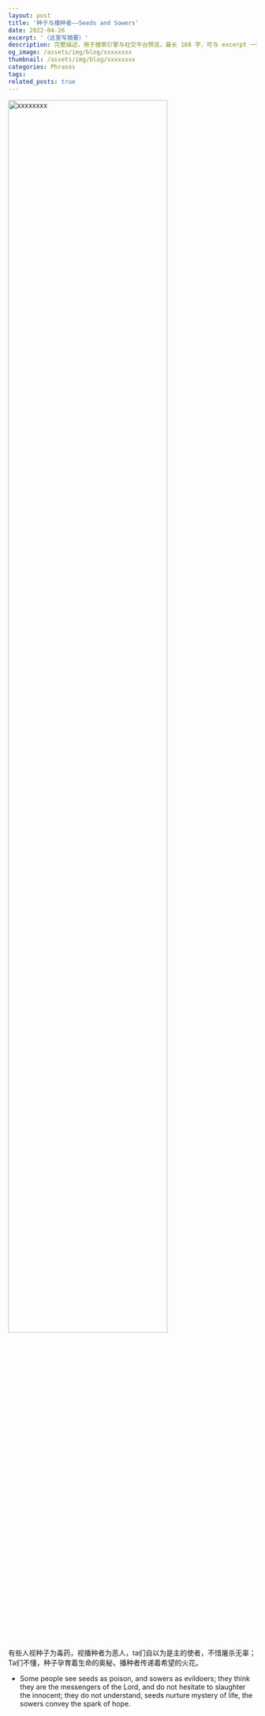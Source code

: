 ```yaml
---
layout: post
title: '种子与播种者——Seeds and Sowers'
date: 2022-04-26
excerpt: '（这里写摘要）'
description: 完整描述，用于搜索引擎与社交平台预览，最长 160 字，可与 excerpt 一致
og_image: /assets/img/blog/xxxxxxxx
thumbnail: /assets/img/blog/xxxxxxxx
categories: Phrases
tags: 
related_posts: true
---
```


<img src="/assets/img/blog/xxxxxxxx" style="width:80%;" alt="xxxxxxxx">

有些人视种子为毒药，视播种者为恶人，ta们自以为是主的使者，不惜屠杀无辜；Ta们不懂，种子孕育着生命的奥秘，播种者传递着希望的火花。

- Some people see seeds as poison, and sowers as evildoers; they think they are the messengers of the Lord, and do not hesitate to slaughter the innocent; they do not understand, seeds nurture mystery of life, the sowers convey the spark of hope.